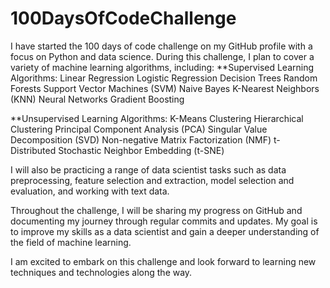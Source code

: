 # 100DaysOfCodeChallenge
I have started the 100 days of code challenge on my GitHub profile with a focus on Python and data science. During this challenge, I plan to cover a variety of machine learning algorithms, including: 
**Supervised Learning Algorithms:
Linear Regression
Logistic Regression
Decision Trees
Random Forests
Support Vector Machines (SVM)
Naive Bayes
K-Nearest Neighbors (KNN)
Neural Networks
Gradient Boosting

**Unsupervised Learning Algorithms:
K-Means Clustering
Hierarchical Clustering
Principal Component Analysis (PCA)
Singular Value Decomposition (SVD)
Non-negative Matrix Factorization (NMF)
t-Distributed Stochastic Neighbor Embedding (t-SNE)

I will also be practicing a range of data scientist tasks such as data preprocessing, feature selection and extraction, model selection and evaluation, and working with text data.

Throughout the challenge, I will be sharing my progress on GitHub and documenting my journey through regular commits and updates. My goal is to improve my skills as a data scientist and gain a deeper understanding of the field of machine learning.

I am excited to embark on this challenge and look forward to learning new techniques and technologies along the way.
